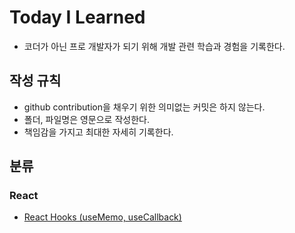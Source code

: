 # Today I Learned
* 코더가 아닌 프로 개발자가 되기 위해 개발 관련 학습과 경험을 기록한다.

## 작성 규칙
* github contribution을 채우기 위한 의미없는 커밋은 하지 않는다.
* 폴더, 파일명은 영문으로 작성한다.
* 책임감을 가지고 최대한 자세히 기록한다.

## 분류

### React
* [React Hooks (useMemo, useCallback)](https://github.com/junho01052/TIL/blob/main/React/React%20Hooks%20(useMemo.%20useCallback).md)

